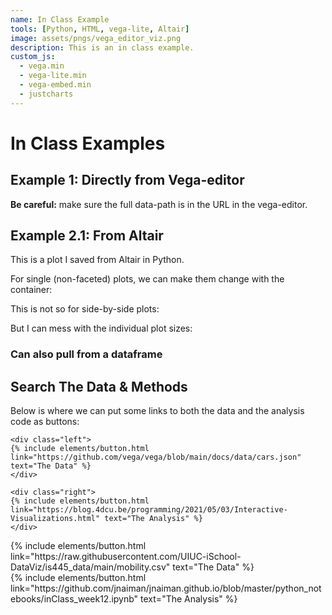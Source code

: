 ```yaml
---
name: In Class Example
tools: [Python, HTML, vega-lite, Altair]
image: assets/pngs/vega_editor_viz.png
description: This is an in class example.
custom_js:
  - vega.min
  - vega-lite.min
  - vega-embed.min
  - justcharts
---
```



# In Class Examples

## Example 1: Directly from Vega-editor

**Be careful:** make sure the full data-path is in the URL in the vega-editor.

<vegachart schema-url="{{ site.baseurl }}/assets/json/from_vega_editor.json" style="width: 100%"></vegachart>

## Example 2.1: From Altair

This is a plot I saved from Altair in Python.

<vegachart schema-url="{{ site.baseurl }}/assets/json/population_scatter.json" style="width: 100%"></vegachart>

For single (non-faceted) plots, we can make them change with the container:
<vegachart schema-url="{{ site.baseurl }}/assets/json/population_scatter_container.json" style="width: 100%"></vegachart>

This is not so for side-by-side plots: 
<vegachart schema-url="{{ site.baseurl }}/assets/json/mobility_container.json" style="width: 100%"></vegachart>

But I can mess with the individual plot sizes:
<vegachart schema-url="{{ site.baseurl }}/assets/json/mobility_small.json" style="width: 100%"></vegachart>

### Can also pull from a dataframe
<vegachart schema-url="{{ site.baseurl }}/assets/json/mobility_from_df.json" style="width: 100%"></vegachart>



## Search The Data & Methods

Below is where we can put some links to both the data and the analysis code as buttons:

```
<div class="left">
{% include elements/button.html link="https://github.com/vega/vega/blob/main/docs/data/cars.json" text="The Data" %}
</div>

<div class="right">
{% include elements/button.html link="https://blog.4dcu.be/programming/2021/05/03/Interactive-Visualizations.html" text="The Analysis" %}
</div>
```

<!-- these are written in a combo of html and liquid --> 

<div class="left">
{% include elements/button.html link="https://raw.githubusercontent.com/UIUC-iSchool-DataViz/is445_data/main/mobility.csv" text="The Data" %}
</div>

<div class="right">
{% include elements/button.html link="https://github.com/jnaiman/jnaiman.github.io/blob/master/python_notebooks/inClass_week12.ipynb" text="The Analysis" %}
</div>

